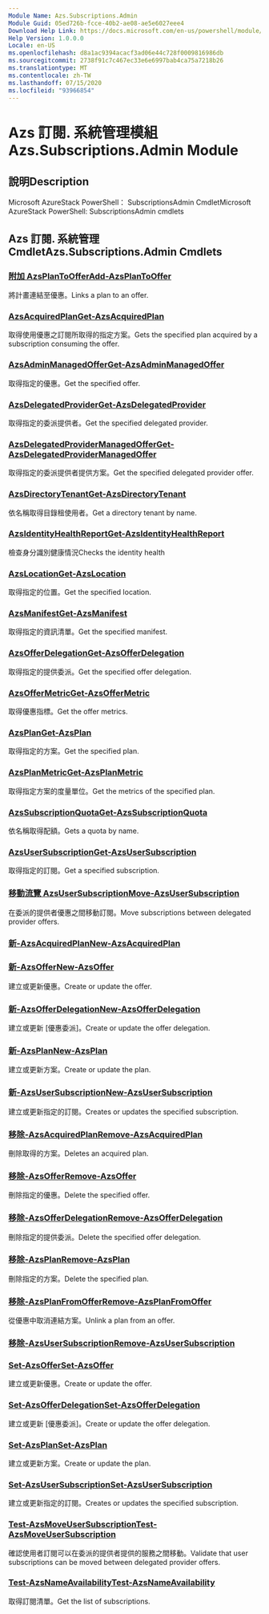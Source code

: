 ```yaml
---
Module Name: Azs.Subscriptions.Admin
Module Guid: 05ed726b-fcce-40b2-ae08-ae5e6027eee4
Download Help Link: https://docs.microsoft.com/en-us/powershell/module/azs.subscriptions.admin
Help Version: 1.0.0.0
Locale: en-US
ms.openlocfilehash: d8a1ac9394acacf3ad06e44c728f0009816986db
ms.sourcegitcommit: 2738f91c7c467ec33e6e6997bab4ca75a7218b26
ms.translationtype: MT
ms.contentlocale: zh-TW
ms.lasthandoff: 07/15/2020
ms.locfileid: "93966854"
---
```

# <span data-ttu-id="27722-101">Azs 訂閱. 系統管理模組</span><span class="sxs-lookup"><span data-stu-id="27722-101">Azs.Subscriptions.Admin Module</span></span>
## <span data-ttu-id="27722-102">說明</span><span class="sxs-lookup"><span data-stu-id="27722-102">Description</span></span>
<span data-ttu-id="27722-103">Microsoft AzureStack PowerShell： SubscriptionsAdmin Cmdlet</span><span class="sxs-lookup"><span data-stu-id="27722-103">Microsoft AzureStack PowerShell: SubscriptionsAdmin cmdlets</span></span>

## <span data-ttu-id="27722-104">Azs 訂閱. 系統管理 Cmdlet</span><span class="sxs-lookup"><span data-stu-id="27722-104">Azs.Subscriptions.Admin Cmdlets</span></span>
### [<span data-ttu-id="27722-105">附加 AzsPlanToOffer</span><span class="sxs-lookup"><span data-stu-id="27722-105">Add-AzsPlanToOffer</span></span>](Add-AzsPlanToOffer.md)
<span data-ttu-id="27722-106">將計畫連結至優惠。</span><span class="sxs-lookup"><span data-stu-id="27722-106">Links a plan to an offer.</span></span>

### [<span data-ttu-id="27722-107">AzsAcquiredPlan</span><span class="sxs-lookup"><span data-stu-id="27722-107">Get-AzsAcquiredPlan</span></span>](Get-AzsAcquiredPlan.md)
<span data-ttu-id="27722-108">取得使用優惠之訂閱所取得的指定方案。</span><span class="sxs-lookup"><span data-stu-id="27722-108">Gets the specified plan acquired by a subscription consuming the offer.</span></span>

### [<span data-ttu-id="27722-109">AzsAdminManagedOffer</span><span class="sxs-lookup"><span data-stu-id="27722-109">Get-AzsAdminManagedOffer</span></span>](Get-AzsAdminManagedOffer.md)
<span data-ttu-id="27722-110">取得指定的優惠。</span><span class="sxs-lookup"><span data-stu-id="27722-110">Get the specified offer.</span></span>

### [<span data-ttu-id="27722-111">AzsDelegatedProvider</span><span class="sxs-lookup"><span data-stu-id="27722-111">Get-AzsDelegatedProvider</span></span>](Get-AzsDelegatedProvider.md)
<span data-ttu-id="27722-112">取得指定的委派提供者。</span><span class="sxs-lookup"><span data-stu-id="27722-112">Get the specified delegated provider.</span></span>

### [<span data-ttu-id="27722-113">AzsDelegatedProviderManagedOffer</span><span class="sxs-lookup"><span data-stu-id="27722-113">Get-AzsDelegatedProviderManagedOffer</span></span>](Get-AzsDelegatedProviderManagedOffer.md)
<span data-ttu-id="27722-114">取得指定的委派提供者提供方案。</span><span class="sxs-lookup"><span data-stu-id="27722-114">Get the specified delegated provider offer.</span></span>

### [<span data-ttu-id="27722-115">AzsDirectoryTenant</span><span class="sxs-lookup"><span data-stu-id="27722-115">Get-AzsDirectoryTenant</span></span>](Get-AzsDirectoryTenant.md)
<span data-ttu-id="27722-116">依名稱取得目錄租使用者。</span><span class="sxs-lookup"><span data-stu-id="27722-116">Get a directory tenant by name.</span></span>

### [<span data-ttu-id="27722-117">AzsIdentityHealthReport</span><span class="sxs-lookup"><span data-stu-id="27722-117">Get-AzsIdentityHealthReport</span></span>](Get-AzsIdentityHealthReport.md)
<span data-ttu-id="27722-118">檢查身分識別健康情況</span><span class="sxs-lookup"><span data-stu-id="27722-118">Checks the identity health</span></span>

### [<span data-ttu-id="27722-119">AzsLocation</span><span class="sxs-lookup"><span data-stu-id="27722-119">Get-AzsLocation</span></span>](Get-AzsLocation.md)
<span data-ttu-id="27722-120">取得指定的位置。</span><span class="sxs-lookup"><span data-stu-id="27722-120">Get the specified location.</span></span>

### [<span data-ttu-id="27722-121">AzsManifest</span><span class="sxs-lookup"><span data-stu-id="27722-121">Get-AzsManifest</span></span>](Get-AzsManifest.md)
<span data-ttu-id="27722-122">取得指定的資訊清單。</span><span class="sxs-lookup"><span data-stu-id="27722-122">Get the specified manifest.</span></span>

### [<span data-ttu-id="27722-123">AzsOfferDelegation</span><span class="sxs-lookup"><span data-stu-id="27722-123">Get-AzsOfferDelegation</span></span>](Get-AzsOfferDelegation.md)
<span data-ttu-id="27722-124">取得指定的提供委派。</span><span class="sxs-lookup"><span data-stu-id="27722-124">Get the specified offer delegation.</span></span>

### [<span data-ttu-id="27722-125">AzsOfferMetric</span><span class="sxs-lookup"><span data-stu-id="27722-125">Get-AzsOfferMetric</span></span>](Get-AzsOfferMetric.md)
<span data-ttu-id="27722-126">取得優惠指標。</span><span class="sxs-lookup"><span data-stu-id="27722-126">Get the offer metrics.</span></span>

### [<span data-ttu-id="27722-127">AzsPlan</span><span class="sxs-lookup"><span data-stu-id="27722-127">Get-AzsPlan</span></span>](Get-AzsPlan.md)
<span data-ttu-id="27722-128">取得指定的方案。</span><span class="sxs-lookup"><span data-stu-id="27722-128">Get the specified plan.</span></span>

### [<span data-ttu-id="27722-129">AzsPlanMetric</span><span class="sxs-lookup"><span data-stu-id="27722-129">Get-AzsPlanMetric</span></span>](Get-AzsPlanMetric.md)
<span data-ttu-id="27722-130">取得指定方案的度量單位。</span><span class="sxs-lookup"><span data-stu-id="27722-130">Get the metrics of the specified plan.</span></span>

### [<span data-ttu-id="27722-131">AzsSubscriptionQuota</span><span class="sxs-lookup"><span data-stu-id="27722-131">Get-AzsSubscriptionQuota</span></span>](Get-AzsSubscriptionQuota.md)
<span data-ttu-id="27722-132">依名稱取得配額。</span><span class="sxs-lookup"><span data-stu-id="27722-132">Gets a quota by name.</span></span>

### [<span data-ttu-id="27722-133">AzsUserSubscription</span><span class="sxs-lookup"><span data-stu-id="27722-133">Get-AzsUserSubscription</span></span>](Get-AzsUserSubscription.md)
<span data-ttu-id="27722-134">取得指定的訂閱。</span><span class="sxs-lookup"><span data-stu-id="27722-134">Get a specified subscription.</span></span>

### [<span data-ttu-id="27722-135">移動流覽 AzsUserSubscription</span><span class="sxs-lookup"><span data-stu-id="27722-135">Move-AzsUserSubscription</span></span>](Move-AzsUserSubscription.md)
<span data-ttu-id="27722-136">在委派的提供者優惠之間移動訂閱。</span><span class="sxs-lookup"><span data-stu-id="27722-136">Move subscriptions between delegated provider offers.</span></span>

### [<span data-ttu-id="27722-137">新-AzsAcquiredPlan</span><span class="sxs-lookup"><span data-stu-id="27722-137">New-AzsAcquiredPlan</span></span>](New-AzsAcquiredPlan.md)


### [<span data-ttu-id="27722-138">新-AzsOffer</span><span class="sxs-lookup"><span data-stu-id="27722-138">New-AzsOffer</span></span>](New-AzsOffer.md)
<span data-ttu-id="27722-139">建立或更新優惠。</span><span class="sxs-lookup"><span data-stu-id="27722-139">Create or update the offer.</span></span>

### [<span data-ttu-id="27722-140">新-AzsOfferDelegation</span><span class="sxs-lookup"><span data-stu-id="27722-140">New-AzsOfferDelegation</span></span>](New-AzsOfferDelegation.md)
<span data-ttu-id="27722-141">建立或更新 [優惠委派]。</span><span class="sxs-lookup"><span data-stu-id="27722-141">Create or update the offer delegation.</span></span>

### [<span data-ttu-id="27722-142">新-AzsPlan</span><span class="sxs-lookup"><span data-stu-id="27722-142">New-AzsPlan</span></span>](New-AzsPlan.md)
<span data-ttu-id="27722-143">建立或更新方案。</span><span class="sxs-lookup"><span data-stu-id="27722-143">Create or update the plan.</span></span>

### [<span data-ttu-id="27722-144">新-AzsUserSubscription</span><span class="sxs-lookup"><span data-stu-id="27722-144">New-AzsUserSubscription</span></span>](New-AzsUserSubscription.md)
<span data-ttu-id="27722-145">建立或更新指定的訂閱。</span><span class="sxs-lookup"><span data-stu-id="27722-145">Creates or updates the specified subscription.</span></span>

### [<span data-ttu-id="27722-146">移除-AzsAcquiredPlan</span><span class="sxs-lookup"><span data-stu-id="27722-146">Remove-AzsAcquiredPlan</span></span>](Remove-AzsAcquiredPlan.md)
<span data-ttu-id="27722-147">刪除取得的方案。</span><span class="sxs-lookup"><span data-stu-id="27722-147">Deletes an acquired plan.</span></span>

### [<span data-ttu-id="27722-148">移除-AzsOffer</span><span class="sxs-lookup"><span data-stu-id="27722-148">Remove-AzsOffer</span></span>](Remove-AzsOffer.md)
<span data-ttu-id="27722-149">刪除指定的優惠。</span><span class="sxs-lookup"><span data-stu-id="27722-149">Delete the specified offer.</span></span>

### [<span data-ttu-id="27722-150">移除-AzsOfferDelegation</span><span class="sxs-lookup"><span data-stu-id="27722-150">Remove-AzsOfferDelegation</span></span>](Remove-AzsOfferDelegation.md)
<span data-ttu-id="27722-151">刪除指定的提供委派。</span><span class="sxs-lookup"><span data-stu-id="27722-151">Delete the specified offer delegation.</span></span>

### [<span data-ttu-id="27722-152">移除-AzsPlan</span><span class="sxs-lookup"><span data-stu-id="27722-152">Remove-AzsPlan</span></span>](Remove-AzsPlan.md)
<span data-ttu-id="27722-153">刪除指定的方案。</span><span class="sxs-lookup"><span data-stu-id="27722-153">Delete the specified plan.</span></span>

### [<span data-ttu-id="27722-154">移除-AzsPlanFromOffer</span><span class="sxs-lookup"><span data-stu-id="27722-154">Remove-AzsPlanFromOffer</span></span>](Remove-AzsPlanFromOffer.md)
<span data-ttu-id="27722-155">從優惠中取消連結方案。</span><span class="sxs-lookup"><span data-stu-id="27722-155">Unlink a plan from an offer.</span></span>

### [<span data-ttu-id="27722-156">移除-AzsUserSubscription</span><span class="sxs-lookup"><span data-stu-id="27722-156">Remove-AzsUserSubscription</span></span>](Remove-AzsUserSubscription.md)


### [<span data-ttu-id="27722-157">Set-AzsOffer</span><span class="sxs-lookup"><span data-stu-id="27722-157">Set-AzsOffer</span></span>](Set-AzsOffer.md)
<span data-ttu-id="27722-158">建立或更新優惠。</span><span class="sxs-lookup"><span data-stu-id="27722-158">Create or update the offer.</span></span>

### [<span data-ttu-id="27722-159">Set-AzsOfferDelegation</span><span class="sxs-lookup"><span data-stu-id="27722-159">Set-AzsOfferDelegation</span></span>](Set-AzsOfferDelegation.md)
<span data-ttu-id="27722-160">建立或更新 [優惠委派]。</span><span class="sxs-lookup"><span data-stu-id="27722-160">Create or update the offer delegation.</span></span>

### [<span data-ttu-id="27722-161">Set-AzsPlan</span><span class="sxs-lookup"><span data-stu-id="27722-161">Set-AzsPlan</span></span>](Set-AzsPlan.md)
<span data-ttu-id="27722-162">建立或更新方案。</span><span class="sxs-lookup"><span data-stu-id="27722-162">Create or update the plan.</span></span>

### [<span data-ttu-id="27722-163">Set-AzsUserSubscription</span><span class="sxs-lookup"><span data-stu-id="27722-163">Set-AzsUserSubscription</span></span>](Set-AzsUserSubscription.md)
<span data-ttu-id="27722-164">建立或更新指定的訂閱。</span><span class="sxs-lookup"><span data-stu-id="27722-164">Creates or updates the specified subscription.</span></span>

### [<span data-ttu-id="27722-165">Test-AzsMoveUserSubscription</span><span class="sxs-lookup"><span data-stu-id="27722-165">Test-AzsMoveUserSubscription</span></span>](Test-AzsMoveUserSubscription.md)
<span data-ttu-id="27722-166">確認使用者訂閱可以在委派的提供者提供的服務之間移動。</span><span class="sxs-lookup"><span data-stu-id="27722-166">Validate that user subscriptions can be moved between delegated provider offers.</span></span>

### [<span data-ttu-id="27722-167">Test-AzsNameAvailability</span><span class="sxs-lookup"><span data-stu-id="27722-167">Test-AzsNameAvailability</span></span>](Test-AzsNameAvailability.md)
<span data-ttu-id="27722-168">取得訂閱清單。</span><span class="sxs-lookup"><span data-stu-id="27722-168">Get the list of subscriptions.</span></span>

